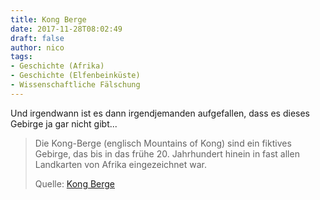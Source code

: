```yaml
---
title: Kong Berge
date: 2017-11-28T08:02:49
draft: false
author: nico
tags: 
- Geschichte (Afrika)
- Geschichte (Elfenbeinküste)
- Wissenschaftliche Fälschung
---
```


Und irgendwann ist es dann irgendjemanden aufgefallen, dass es dieses Gebirge ja gar nicht gibt...

> Die Kong-Berge (englisch Mountains of Kong) sind ein fiktives Gebirge, das bis
> in das frühe 20. Jahrhundert hinein in fast allen Landkarten von Afrika
> eingezeichnet war.
>
> Quelle: [Kong Berge](https://de.wikipedia.org/wiki/Kong-Berge)
